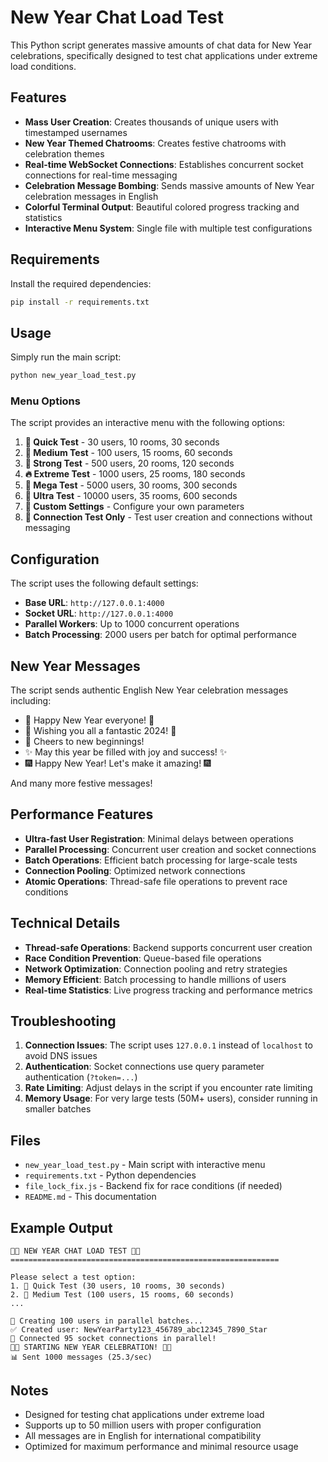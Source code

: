 # New Year Chat Load Test

This Python script generates massive amounts of chat data for New Year celebrations, specifically designed to test chat applications under extreme load conditions.

## Features

- **Mass User Creation**: Creates thousands of unique users with timestamped usernames
- **New Year Themed Chatrooms**: Creates festive chatrooms with celebration themes
- **Real-time WebSocket Connections**: Establishes concurrent socket connections for real-time messaging
- **Celebration Message Bombing**: Sends massive amounts of New Year celebration messages in English
- **Colorful Terminal Output**: Beautiful colored progress tracking and statistics
- **Interactive Menu System**: Single file with multiple test configurations

## Requirements

Install the required dependencies:

```bash
pip install -r requirements.txt
```

## Usage

Simply run the main script:

```bash
python new_year_load_test.py
```

### Menu Options

The script provides an interactive menu with the following options:

1. **🚀 Quick Test** - 30 users, 10 rooms, 30 seconds
2. **🏃 Medium Test** - 100 users, 15 rooms, 60 seconds  
3. **💪 Strong Test** - 500 users, 20 rooms, 120 seconds
4. **🔥 Extreme Test** - 1000 users, 25 rooms, 180 seconds
5. **🌟 Mega Test** - 5000 users, 30 rooms, 300 seconds
6. **🚀 Ultra Test** - 10000 users, 35 rooms, 600 seconds
7. **🎯 Custom Settings** - Configure your own parameters
8. **🧪 Connection Test Only** - Test user creation and connections without messaging

## Configuration

The script uses the following default settings:

- **Base URL**: `http://127.0.0.1:4000`
- **Socket URL**: `http://127.0.0.1:4000`
- **Parallel Workers**: Up to 1000 concurrent operations
- **Batch Processing**: 2000 users per batch for optimal performance

## New Year Messages

The script sends authentic English New Year celebration messages including:

- 🎉 Happy New Year everyone! 🎉
- 🎊 Wishing you all a fantastic 2024! 🎊
- 🥳 Cheers to new beginnings!
- ✨ May this year be filled with joy and success! ✨
- 🎆 Happy New Year! Let's make it amazing! 🎆

And many more festive messages!

## Performance Features

- **Ultra-fast User Registration**: Minimal delays between operations
- **Parallel Processing**: Concurrent user creation and socket connections
- **Batch Operations**: Efficient batch processing for large-scale tests
- **Connection Pooling**: Optimized network connections
- **Atomic Operations**: Thread-safe file operations to prevent race conditions

## Technical Details

- **Thread-safe Operations**: Backend supports concurrent user creation
- **Race Condition Prevention**: Queue-based file operations
- **Network Optimization**: Connection pooling and retry strategies
- **Memory Efficient**: Batch processing to handle millions of users
- **Real-time Statistics**: Live progress tracking and performance metrics

## Troubleshooting

1. **Connection Issues**: The script uses `127.0.0.1` instead of `localhost` to avoid DNS issues
2. **Authentication**: Socket connections use query parameter authentication (`?token=...`)
3. **Rate Limiting**: Adjust delays in the script if you encounter rate limiting
4. **Memory Usage**: For very large tests (50M+ users), consider running in smaller batches

## Files

- `new_year_load_test.py` - Main script with interactive menu
- `requirements.txt` - Python dependencies
- `file_lock_fix.js` - Backend fix for race conditions (if needed)
- `README.md` - This documentation

## Example Output

```
🎊🎉 NEW YEAR CHAT LOAD TEST 🎉🎊
============================================================

Please select a test option:
1. 🚀 Quick Test (30 users, 10 rooms, 30 seconds)
2. 🏃 Medium Test (100 users, 15 rooms, 60 seconds)
...

🚀 Creating 100 users in parallel batches...
✅ Created user: NewYearParty123_456789_abc12345_7890_Star
🎉 Connected 95 socket connections in parallel!
🎊🎉 STARTING NEW YEAR CELEBRATION! 🎉🎊
📊 Sent 1000 messages (25.3/sec)
```

## Notes

- Designed for testing chat applications under extreme load
- Supports up to 50 million users with proper configuration
- All messages are in English for international compatibility
- Optimized for maximum performance and minimal resource usage
 